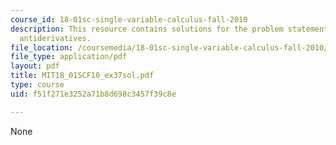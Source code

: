 ```yaml
---
course_id: 18-01sc-single-variable-calculus-fall-2010
description: This resource contains solutions for the problem statements related to
  antiderivatives.
file_location: /coursemedia/18-01sc-single-variable-calculus-fall-2010/f51f271e3252a71b8d698c3457f39c8e_MIT18_01SCF10_ex37sol.pdf
file_type: application/pdf
layout: pdf
title: MIT18_01SCF10_ex37sol.pdf
type: course
uid: f51f271e3252a71b8d698c3457f39c8e

---
```

None